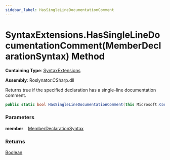```yaml
---
sidebar_label: HasSingleLineDocumentationComment
---
```


# SyntaxExtensions\.HasSingleLineDocumentationComment\(MemberDeclarationSyntax\) Method

**Containing Type**: [SyntaxExtensions](../index.md)

**Assembly**: Roslynator\.CSharp\.dll

  
Returns true if the specified declaration has a single\-line documentation comment\.

```csharp
public static bool HasSingleLineDocumentationComment(this Microsoft.CodeAnalysis.CSharp.Syntax.MemberDeclarationSyntax member)
```

### Parameters

**member** &ensp; [MemberDeclarationSyntax](https://docs.microsoft.com/en-us/dotnet/api/microsoft.codeanalysis.csharp.syntax.memberdeclarationsyntax)

### Returns

[Boolean](https://docs.microsoft.com/en-us/dotnet/api/system.boolean)

